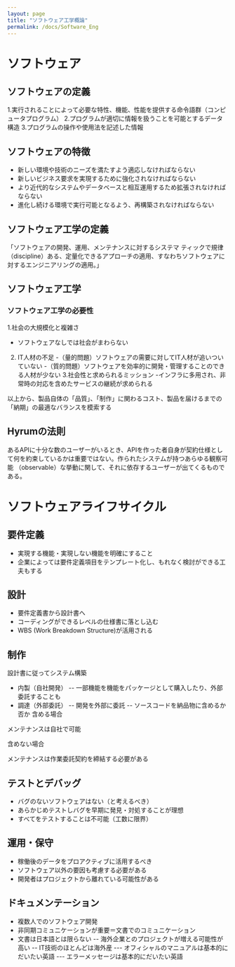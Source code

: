 ```yaml
---
layout: page
title: "ソフトウェア工学概論"
permalink: /docs/Software_Eng
---
```


# ソフトウェア

## ソフトウェアの定義
1.実行されることによって必要な特性、機能、性能を提供する命令語群（コンピュータプログラム） 
2.プログラムが適切に情報を扱うことを可能とするデータ構造 
3.プログラムの操作や使用法を記述した情報

## ソフトウェアの特徴
- 新しい環境や技術のニーズを満たすよう適応しなければならない  
- 新しいビジネス要求を実現するために強化されなければならない  
- より近代的なシステムやデータベースと相互運用するため拡張されなければならない 
- 進化し続ける環境で実行可能となるよう、再構築されなければならない

## ソフトウェア工学の定義
「ソフトウェアの開発、運用、メンテナンスに対するシステマ  ティックで規律（discipline）ある、定量化できるアプローチの適用、すなわちソフトウェアに対するエンジニアリングの適用。」 

## ソフトウェア工学
### ソフトウェア工学の必要性
1.社会の大規模化と複雑さ
- ソフトウェアなしでは社会がまわらない
2. IT人材の不足
-（量的問題）ソフトウェアの需要に対してIT人材が追いついていない
-（質的問題）ソフトウェアを効率的に開発・管理することのできる人材が少ない
3.社会性と求められるミッション
-インフラに多用され、非常時の対応を含めたサービスの継続が求められる

以上から、製品自体の「品質」、「制作」に関わるコスト、製品を届けるまでの「納期」の最適なバランスを模索する

## Hyrumの法則
あるAPIに十分な数のユーザーがいるとき、APIを作った者自身が契約仕様として何を約束しているかは重要ではない。作られたシステムが持つあらゆる観察可能 （observable）な挙動に関して、それに依存するユーザーが出てくるものである。

# ソフトウェアライフサイクル
## 要件定義
- 実現する機能・実現しない機能を明確にすること
- 企業によっては要件定義項目をテンプレート化し、もれなく検討ができる工夫もする

## 設計
- 要件定義書から設計書へ
- コーディングができるレベルの仕様書に落とし込む
- WBS (Work Breakdown Structure)が活用される

## 制作
設計書に従ってシステム構築
- 内製（自社開発）
-- 一部機能を機能をパッケージとして購入したり、外部委託することも
- 調達（外部委託）
-- 開発を外部に委託
-- ソースコードを納品物に含めるか否か
含める場合

メンテナンスは自社で可能

含めない場合

メンテナンスは作業委託契約を締結する必要がある

## テストとデバッグ
- バグのないソフトウェアはない（と考えるべき）
- あらかじめテストしバグを早期に発見・対処することが理想
- すべてをテストすることは不可能（工数に限界）

## 運用・保守
- 稼働後のデータをプロアクティブに活用するべき
- ソフトウェア以外の要因も考慮する必要がある
- 開発者はプロジェクトから離れている可能性がある

## ドキュメンテーション
- 複数人でのソフトウェア開発
- 非同期コミュニケーションが重要＝文書でのコミュニケーション
- 文書は日本語とは限らない
-- 海外企業とのプロジェクトが増える可能性が高い
-- IT技術のほとんどは海外産
--- オフィシャルのマニュアルは基本的にだいたい英語
--- エラーメッセージは基本的にだいたい英語